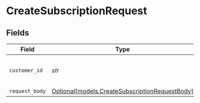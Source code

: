 # CreateSubscriptionRequest


## Fields

| Field                                                                                        | Type                                                                                         | Required                                                                                     | Description                                                                                  | Example                                                                                      |
| -------------------------------------------------------------------------------------------- | -------------------------------------------------------------------------------------------- | -------------------------------------------------------------------------------------------- | -------------------------------------------------------------------------------------------- | -------------------------------------------------------------------------------------------- |
| `customer_id`                                                                                | *str*                                                                                        | :heavy_check_mark:                                                                           | Provide the ID of the related customer.                                                      | cst_8wmqcHMN4U                                                                               |
| `request_body`                                                                               | [Optional[models.CreateSubscriptionRequestBody]](../models/createsubscriptionrequestbody.md) | :heavy_minus_sign:                                                                           | N/A                                                                                          |                                                                                              |